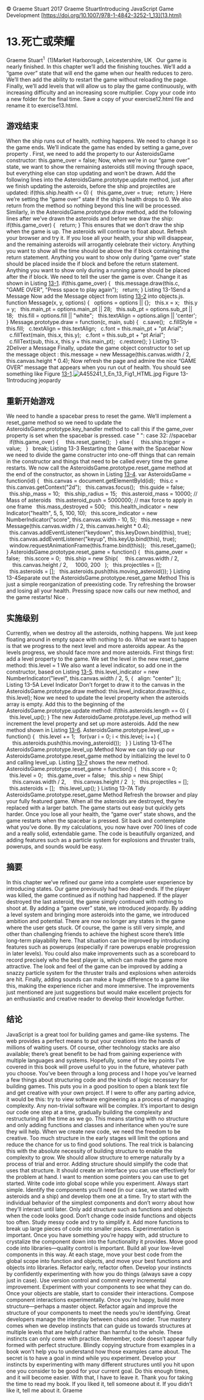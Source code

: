 © Graeme Stuart 2017 Graeme StuartIntroducing JavaScript Game Development [https://doi.org/10.1007/978-1-4842-3252-1_13](13.html)

# 13.死亡或荣耀

Graeme Stuart<sup class="calibre7">1 </sup> (1)Market Harborough, Leicestershire, UK   Our game is nearly finished. In this chapter we’ll add the finishing touches. We’ll add a “game over” state that will end the game when our health reduces to zero. We’ll then add the ability to restart the game without reloading the page. Finally, we’ll add levels that will allow us to play the game continuously, with increasing difficulty and an increasing score multiplier. Copy your code into a new folder for the final time. Save a copy of your exercise12.html file and rename it to exercise13.html.

## 游戏结束

When the ship runs out of health, nothing happens. We need to change it so the game ends. We’ll indicate the game has ended by setting a game_over property . First, we need to add the property to our AsteroidsGame constructor: this.game_over = false; Now, when we’re in our “game over” state, we want to show the remaining asteroids still moving through space, but everything else can stop updating and won’t be drawn. Add the following lines into the AsteroidsGame.prototype.update method, just after we finish updating the asteroids, before the ship and projectiles are updated: if(this.ship.health <= 0) {   this.game_over = true;   return; } Here we’re setting the “game over” state if the ship’s health drops to 0\. We also return from the method so nothing beyond this line will be processed. Similarly, in the AsteroidsGame.prototype.draw method, add the following lines after we’ve drawn the asteroids and before we draw the ship: if(this.game_over) {   return; } This ensures that we don’t draw the ship when the game is up. The asteroids will continue to float about. Refresh your browser and try it. If you lose all your health, your ship will disappear, and the remaining asteroids will arrogantly celebrate their victory. Anything you want to show all the time should be above the if block containing the return statement. Anything you want to show only during “game over” state should be placed inside the if block and before the return statement. Anything you want to show only during a running game should be placed after the if block. We need to tell the user the game is over. Change it as shown in Listing [13-1](#Par13). if(this.game_over) {   this.message.draw(this.c, "GAME OVER", "Press space to play again");   return; } Listing 13-1Send a Message Now add the Message object from listing [13-2](#Par15) into objects.js. function Message(x, y, options) {   options = options || {};   this.x = x;   this.y = y;   this.main_pt = options.main_pt || 28;   this.sub_pt = options.sub_pt || 18;   this.fill = options.fill || "white";   this.textAlign = options.align || 'center'; } Message.prototype.draw = function(c, main, sub) {   c.save();   c.fillStyle = this.fill;   c.textAlign = this.textAlign;   c.font = this.main_pt + "pt Arial";   c.fillText(main, this.x, this.y);   c.font = this.sub_pt + "pt Arial";   c.fillText(sub, this.x, this.y + this.main_pt);   c.restore(); } Listing 13-2Deliver a Message Finally, update the game object constructor to set up the message object : this.message = new Message(this.canvas.width / 2, this.canvas.height * 0.4); Now refresh the page and admire the nice “GAME OVER” message that appears when you run out of health. You should see something like Figure [13-1](#Fig1).![A455241_1_En_13_Fig1_HTML.jpg](Images/A455241_1_En_13_Fig1_HTML.jpg) Figure 13-1Introducing jeopardy

## 重新开始游戏

We need to handle a spacebar press to reset the game. We’ll implement a reset_game method so we need to update the AsteroidsGame.prototype.key_handler method to call this if the game_over property is set when the spacebar is pressed. case " ": case 32: //spacebar   if(this.game_over) {     this.reset_game();   } else {     this.ship.trigger = value;   }   break; Listing 13-3 Restarting the Game with the Spacebar Now we need to divide the game constructer into one-off things that can remain in the constructor and things that need to be called every time the game restarts. We now call the AsteroidsGame.prototype.reset_game method at the end of the constructor, as shown in Listing [13-4](#Par22). var AsteroidsGame = function(id) {   this.canvas = document.getElementById(id);   this.c = this.canvas.getContext("2d");   this.canvas.focus();   this.guide = false;   this.ship_mass = 10;   this.ship_radius = 15;   this.asteroid_mass = 10000; // Mass of asteroids   this.asteroid_push = 5000000; // max force to apply in one frame   this.mass_destroyed = 500;   this.health_indicator = new Indicator("health", 5, 5, 100, 10);   this.score_indicator = new NumberIndicator("score", this.canvas.width - 10, 5);   this.message = new Message(this.canvas.width / 2, this.canvas.height * 0.4);   this.canvas.addEventListener("keydown", this.keyDown.bind(this), true);   this.canvas.addEventListener("keyup", this.keyUp.bind(this), true);   window.requestAnimationFrame(this.frame.bind(this));   this.reset_game(); } AsteroidsGame.prototype.reset_game = function() {   this.game_over = false;   this.score = 0;   this.ship = new Ship(     this.canvas.width / 2,     this.canvas.height / 2,     1000, 200   );   this.projectiles = [];   this.asteroids = [];   this.asteroids.push(this.moving_asteroid()); } Listing 13-4Separate out the AsteroidsGame.prototype.reset_game Method This is just a simple reorganization of preexisting code. Try refreshing the browser and losing all your health. Pressing space now calls our new method, and the game restarts! Nice .

## 实施级别

Currently, when we destroy all the asteroids, nothing happens. We just keep floating around in empty space with nothing to do. What we want to happen is that we progress to the next level and more asteroids appear. As the levels progress, we should face more and more asteroids. First things first: add a level property to the game. We set the level in the new reset_game method: this.level = 1 We also want a level indicator, so add one in the constructor, based on Listing [13-5](#Par28). this.level_indicator = new NumberIndicator("level", this.canvas.width / 2, 5, {   align: "center" }); Listing 13-5A Level Indicator Don’t forget to draw it to the canvas in the AsteroidsGame.prototype.draw method: this.level_indicator.draw(this.c, this.level); Now we need to update the level property when the asteroids array is empty. Add this to the beginning of the AsteroidsGame.prototype.update method: if(this.asteroids.length == 0) {   this.level_up(); } The new AsteroidsGame.prototype.level_up method will increment the level property and set up more asteroids. Add the new method shown in Listing [13-6](#Par34). AsteroidsGame.prototype.level_up = function() {   this.level += 1;   for(var i = 0; i < this.level; i++) {     this.asteroids.push(this.moving_asteroid());   } } Listing 13-6The AsteroidsGame.prototype.level_up Method Now we can tidy up our AsteroidsGame.prototype.reset_game method by initializing the level to 0 and calling level_up. Listing [13-7](#Par36) shows the new method. AsteroidsGame.prototype.reset_game = function() {   this.score = 0;   this.level = 0;   this.game_over = false;   this.ship = new Ship(     this.canvas.width / 2,     this.canvas.height / 2   );   this.projectiles = [];   this.asteroids = [];   this.level_up(); } Listing 13-7A Tidy AsteroidsGame.prototype.reset_game Method Refresh the browser and play your fully featured game. When all the asteroids are destroyed, they’re replaced with a larger batch. The game starts out easy but quickly gets harder. Once you lose all your health, the “game over” state shows, and the game restarts when the spacebar is pressed. Sit back and contemplate what you’ve done. By my calculations, you now have over 700 lines of code and a really solid, extendable game. The code is beautifully organized, and adding features such as a particle system for explosions and thruster trails, powerups, and sounds would be easy.

## 摘要

In this chapter we’ve refined our game into a complete user experience by introducing states. Our game previously had two dead-ends. If the player was killed, the game continued as if nothing had happened. If the player destroyed the last asteroid, the game simply continued with nothing to shoot at. By adding a “game over” state, we introduced jeopardy. By adding a level system and bringing more asteroids into the game, we introduced ambition and potential. There are now no longer any states in the game where the user gets stuck. Of course, the game is still very simple, and other than challenging friends to achieve the highest score there’s little long-term playability here. That situation can be improved by introducing features such as powerups (especially if rare powerups enable progression in later levels). You could also make improvements such as a scoreboard to record precisely who the best player is, which can make the game more attractive. The look and feel of the game can be improved by adding a snazzy particle system for the thruster trails and explosions when asteroids are hit. Finally, adding sounds can make a huge difference to a game like this, making the experience richer and more immersive. The improvements just mentioned are just suggestions but would make excellent projects for an enthusiastic and creative reader to develop their knowledge further.

## 结论

JavaScript is a great tool for building games and game-like systems. The web provides a perfect means to put your creations into the hands of millions of waiting users. Of course, other technology stacks are also available; there’s great benefit to be had from gaining experience with multiple languages and systems. Hopefully, some of the key points I’ve covered in this book will prove useful to you in the future, whatever path you choose. You’ve been through a long process and I hope you’ve learned a few things about structuring code and the kinds of logic necessary for building games. This puts you in a good position to open a blank text file and get creative with your own project. If I were to offer any parting advice, it would be this: try to view software engineering as a process of managing complexity. Any non-trivial software will be complex. It’s important to design our code one step at a time, gradually building the complexity and restructuring all the time as we go. This means starting with no structure and only adding functions and classes and inheritance when you’re sure they will help. When we create new code, we need the freedom to be creative. Too much structure in the early stages will limit the options and reduce the chance for us to find good solutions. The real trick is balancing this with the absolute necessity of building structure to enable the complexity to grow. We should allow structure to emerge naturally by a process of trial and error. Adding structure should simplify the code that uses that structure. It should create an interface you can use effectively for the problem at hand. I want to mention some pointers you can use to get started. Write code into global scope while you experiment. Always start simple. Identify the components you’ll need (in our case, we started with asteroids and a ship) and develop them one at a time. Try to start with the individual behavior of the simplest components and don’t worry about how they’ll interact until later. Only add structure such as functions and objects when the code looks good. Don’t change code inside functions and objects too often. Study messy code and try to simplify it. Add more functions to break up large pieces of code into smaller pieces. Experimentation is important. Once you have something you’re happy with, add structure to crystalize the component down into the functionality it provides. Move good code into libraries—quality control is important. Build all your low-level components in this way. At each stage, move your best code from the global scope into function and objects, and move your best functions and objects into libraries. Refactor early, refactor often. Develop your instincts by confidently experimenting with how you do things (always save a copy just in case). Use version control and commit every incremental improvement. Experiment with your components to see what they can do. Once your objects are stable, start to consider their interactions. Compose component interactions experimentally. Once you’re happy, build more structure—perhaps a master object. Refactor again and improve the structure of your components to meet the needs you’re identifying. Great developers manage the interplay between chaos and order. True mastery comes when we develop instincts that can guide us towards structures at multiple levels that are helpful rather than harmful to the whole. These instincts can only come with practice. Remember, code doesn’t appear fully formed with perfect structure. Blindly copying structure from examples in a book won’t help you to understand how those examples came about. The secret is to have a goal in mind while you experiment. Develop your instincts by experimenting with many different structures until you hit upon one you consider to be good for your current goal. Do this enough times, and it will become easier. With that, I have to leave it. Thank you for taking the time to read my book. If you liked it, tell someone about it. If you didn’t like it, tell me about it. Graeme